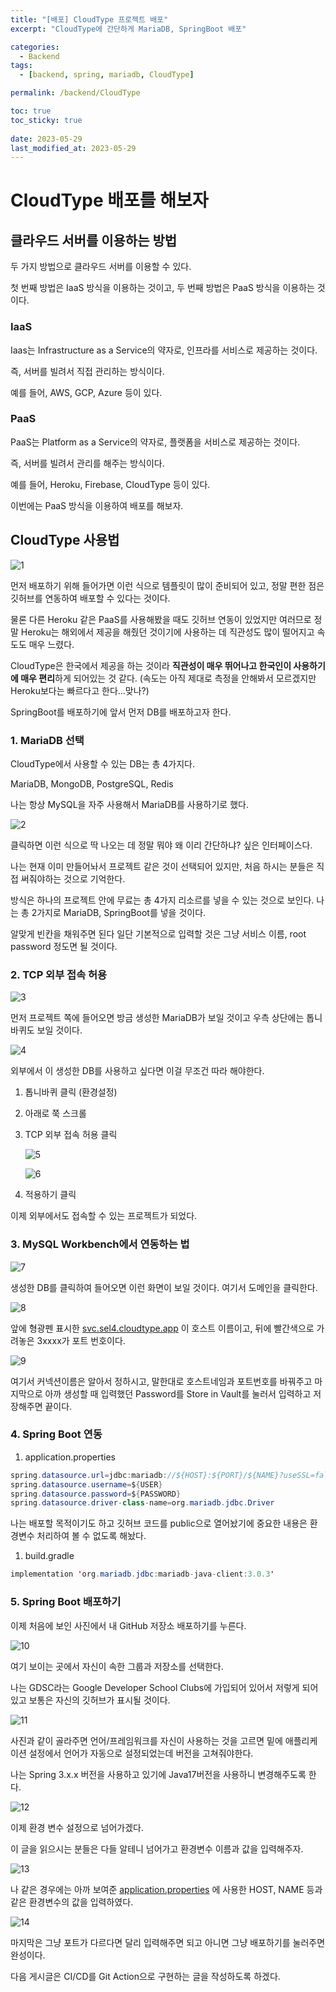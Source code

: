 ```yaml
---
title: "[배포] CloudType 프로젝트 배포"
excerpt: "CloudType에 간단하게 MariaDB, SpringBoot 배포"

categories:
  - Backend
tags:
  - [backend, spring, mariadb, CloudType]

permalink: /backend/CloudType

toc: true
toc_sticky: true
 
date: 2023-05-29
last_modified_at: 2023-05-29
---
```


# CloudType 배포를 해보자

## 클라우드 서버를 이용하는 방법

두 가지 방법으로 클라우드 서버를 이용할 수 있다.

첫 번째 방법은 IaaS 방식을 이용하는 것이고, 두 번째 방법은 PaaS 방식을 이용하는 것이다.

### IaaS

Iaas는 Infrastructure as a Service의 약자로, 인프라를 서비스로 제공하는 것이다.

즉, 서버를 빌려서 직접 관리하는 방식이다.

예를 들어, AWS, GCP, Azure 등이 있다.

### PaaS

PaaS는 Platform as a Service의 약자로, 플랫폼을 서비스로 제공하는 것이다.

즉, 서버를 빌려서 관리를 해주는 방식이다.

예를 들어, Heroku, Firebase, CloudType 등이 있다.

이번에는 PaaS 방식을 이용하여 배포를 해보자.

## CloudType 사용법

![1](https://jsw6701.github.io/assets/images/posts_img/230529/1.png)

먼저 배포하기 위해 들어가면 이런 식으로 템플릿이 많이 준비되어 있고, 정말 편한 점은 깃허브를 연동하여 배포할 수 있다는 것이다.

물론 다른 Heroku 같은 PaaS를 사용해봤을 때도 깃허브 연동이 있었지만 여러므로 정말 Heroku는 해외에서 제공을 해줬던 것이기에 사용하는 데 직관성도 많이 떨어지고 속도도 매우 느렸다.

CloudType은 한국에서 제공을 하는 것이라 **직관성이 매우 뛰어나고 한국인이 사용하기에 매우 편리**하게 되어있는 것 같다. (속도는 아직 제대로 측정을 안해봐서 모르겠지만 Heroku보다는 빠르다고 한다…맞나?)

SpringBoot를 배포하기에 앞서 먼저 DB를 배포하고자 한다.

### 1. MariaDB 선택

CloudType에서 사용할 수 있는 DB는 총 4가지다.

MariaDB, MongoDB, PostgreSQL, Redis

나는 항상 MySQL을 자주 사용해서 MariaDB를 사용하기로 했다.

![2](https://jsw6701.github.io/assets/images/posts_img/230529/2.png)

클릭하면 이런 식으로 딱 나오는 데 정말 뭐야 왜 이리 간단하냐? 싶은 인터페이스다.

나는 현재 이미 만들어놔서 프로젝트 같은 것이 선택되어 있지만, 처음 하시는 분들은 직접 써줘야하는 것으로 기억한다.

방식은 하나의 프로젝트 안에 무료는 총 4가지 리소르를 넣을 수 있는 것으로 보인다. 나는 총 2가지로 MariaDB, SpringBoot를 넣을 것이다.

알맞게 빈칸을 채워주면 된다 일단 기본적으로 입력할 것은 그냥 서비스 이름, root password 정도면 될 것이다.

### 2. TCP 외부 접속 허용

![3](https://jsw6701.github.io/assets/images/posts_img/230529/3.png)

먼저 프로젝트 쪽에 들어오면 방금 생성한 MariaDB가 보일 것이고 우측 상단에는 톱니바퀴도 보일 것이다.

![4](https://jsw6701.github.io/assets/images/posts_img/230529/4.png)

외부에서 이 생성한 DB를 사용하고 싶다면 이걸 무조건 따라 해야한다.

1. 톱니바퀴 클릭 (환경설정)
2. 아래로 쭉 스크롤
3. TCP 외부 접속 허용 클릭

   ![5](https://jsw6701.github.io/assets/images/posts_img/230529/5.png)

   ![6](https://jsw6701.github.io/assets/images/posts_img/230529/6.png)

4. 적용하기 클릭

이제 외부에서도 접속할 수 있는 프로젝트가 되었다.

### 3. MySQL Workbench에서 연동하는 법

![7](https://jsw6701.github.io/assets/images/posts_img/230529/7.png)

생성한 DB를 클릭하여 들어오면 이런 화면이 보일 것이다. 여기서 도메인을 클릭한다.

![8](https://jsw6701.github.io/assets/images/posts_img/230529/8.png)

앞에 형광펜 표시한 [svc.sel4.cloudtype.app](http://svc.sel4.cloudtype.app) 이 호스트 이름이고, 뒤에 빨간색으로 가려놓은 3xxxx가 포트 번호이다.

![9](https://jsw6701.github.io/assets/images/posts_img/230529/9.png)

여기서 커넥션이름은 알아서 정하시고, 말한대로 호스트네임과 포트번호를 바꿔주고 마지막으로 아까 생성할 때 입력했던 Password를 Store in Vault를 눌러서 입력하고 저장해주면 끝이다.

### 4. Spring Boot 연동

1. application.properties

```java
spring.datasource.url=jdbc:mariadb://${HOST}:${PORT}/${NAME}?useSSL=false&useUnicode=true&serverTimezone=Asia/Seoul
spring.datasource.username=${USER}
spring.datasource.password=${PASSWORD}
spring.datasource.driver-class-name=org.mariadb.jdbc.Driver
```

나는 배포할 목적이기도 하고 깃허브 코드를 public으로 열어놨기에 중요한 내용은 환경변수 처리하여 볼 수 없도록 해놨다.

1. build.gradle

```java
implementation 'org.mariadb.jdbc:mariadb-java-client:3.0.3'
```

### 5. Spring Boot 배포하기

이제 처음에 보인 사진에서 내 GitHub 저장소 배포하기를 누른다.

![10](https://jsw6701.github.io/assets/images/posts_img/230529/10.png)

여기 보이는 곳에서 자신이 속한 그룹과 저장소를 선택한다.

나는 GDSC라는 Google Developer School Clubs에 가입되어 있어서 저렇게 되어있고 보통은 자신의 깃허브가 표시될 것이다.

![11](https://jsw6701.github.io/assets/images/posts_img/230529/11.png)

사진과 같이 골라주면 언어/프레임워크를 자신이 사용하는 것을 고르면 밑에 애플리케이션 설정에서 언어가 자동으로 설정되었는데 버전을 고쳐줘야한다.

나는 Spring 3.x.x 버전을 사용하고 있기에 Java17버전을 사용하니 변경해주도록 한다.

![12](https://jsw6701.github.io/assets/images/posts_img/230529/12.png)

이제 환경 변수 설정으로 넘어가겠다.

이 글을 읽으시는 분들은 다들 알테니 넘어가고 환경변수 이름과 값을 입력해주자.

![13](https://jsw6701.github.io/assets/images/posts_img/230529/13.png)

나 같은 경우에는 아까 보여준 [application.properties](http://application.properties) 에 사용한 HOST, NAME 등과 같은 환경변수의 값을 입력하였다.

![14](https://jsw6701.github.io/assets/images/posts_img/230529/14.png)

마지막은 그냥 포트가 다르다면 달리 입력해주면 되고 아니면 그냥 배포하기를 눌러주면 완성이다.

다음 게시글은 CI/CD를 Git Action으로 구현하는 글을 작성하도록 하겠다.
